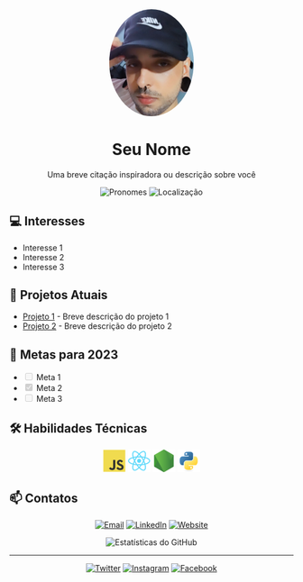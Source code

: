 <!-- Imagem de Perfil -->
<div align="center">
  <img src="images/sua-foto.jpg" alt="Foto de Perfil" style="border-radius: 50%; width: 150px;">
</div>

<!-- Cabeçalho com imagem de fundo -->
<div align="center">
  <h1>Seu Nome</h1>
  <p>Uma breve citação inspiradora ou descrição sobre você</p>
</div>

<!-- Badges -->
<p align="center">
  <img src="https://img.shields.io/badge/Pronomes-ele%2Fdele-brightgreen?style=for-the-badge" alt="Pronomes">
  <img src="https://img.shields.io/badge/Localização-Cidade%2C%20País-blue?style=for-the-badge" alt="Localização">
</p>

<!-- Seção de Interesses -->
<h2>💻 Interesses</h2>
<ul>
  <li>Interesse 1</li>
  <li>Interesse 2</li>
  <li>Interesse 3</li>
</ul>

<!-- Seção de Projetos Atuais -->
<h2>🚀 Projetos Atuais</h2>
<ul>
  <li>
    <a href="link-do-projeto">Projeto 1</a> - Breve descrição do projeto 1
  </li>
  <li>
    <a href="link-do-projeto">Projeto 2</a> - Breve descrição do projeto 2
  </li>
</ul>

<!-- Seção de Metas para 2023 -->
<h2>🎯 Metas para 2023</h2>
<ul>
  <li>
    <input type="checkbox" disabled> Meta 1
  </li>
  <li>
    <input type="checkbox" checked disabled> Meta 2
  </li>
  <li>
    <input type="checkbox" disabled> Meta 3
  </li>
</ul>

<!-- Seção de Habilidades Técnicas -->
<h2>🛠️ Habilidades Técnicas</h2>
<p align="center">
  <img src="https://github.com/devicons/devicon/blob/master/icons/javascript/javascript-original.svg" alt="JavaScript" width="40" height="40" />
  <img src="https://github.com/devicons/devicon/blob/master/icons/react/react-original.svg" alt="React" width="40" height="40" />
  <img src="https://github.com/devicons/devicon/blob/master/icons/nodejs/nodejs-original.svg" alt="Node.js" width="40" height="40" />
  <img src="https://github.com/devicons/devicon/blob/master/icons/python/python-original.svg" alt="Python" width="40" height="40" />
</p>

<!-- Seção de Contatos -->
<h2>📫 Contatos</h2>
<p align="center">
  <a href="mailto:seu@email.com" target="_blank"><img src="https://img.shields.io/badge/Email-D14836?style=for-the-badge&logo=gmail&logoColor=white" alt="Email"></a>
  <a href="https://www.linkedin.com/in/seuPerfil" target="_blank"><img src="https://img.shields.io/badge/LinkedIn-0077B5?style=for-the-badge&logo=linkedin&logoColor=white" alt="LinkedIn"></a>
  <a href="https://seusite.com" target="_blank"><img src="https://img.shields.io/badge/Website-4285F4?style=for-the-badge&logo=google-chrome&logoColor=white" alt="Website"></a>
</p>

<!-- Estatísticas do GitHub -->
<p align="center">
  <img src="https://github-readme-stats.vercel.app/api?username=seuUsuario&show_icons=true&theme=radical" alt="Estatísticas do GitHub">
</p>

<!-- Divisor -->
<hr>

<!-- Rodapé com ícones de redes sociais -->
<p align="center">
  <a href="https://twitter.com/seuUsuario" target="_blank"><img src="https://img.shields.io/badge/Twitter-1DA1F2?style=for-the-badge&logo=twitter&logoColor=white" alt="Twitter"></a>
  <a href="https://www.instagram.com/seuUsuario" target="_blank"><img src="https://img.shields.io/badge/Instagram-E4405F?style=for-the-badge&logo=instagram&logoColor=white" alt="Instagram"></a>
  <a href="https://www.facebook.com/seuUsuario" target="_blank"><img src="https://img.shields.io/badge/Facebook-1877F2?style=for-the-badge&logo=facebook&logoColor=white" alt="Facebook"></a>

